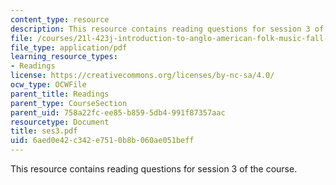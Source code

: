 ```yaml
---
content_type: resource
description: This resource contains reading questions for session 3 of the course.
file: /courses/21l-423j-introduction-to-anglo-american-folk-music-fall-2005/6aed0e42c342e7510b8b060ae051beff_ses3.pdf
file_type: application/pdf
learning_resource_types:
- Readings
license: https://creativecommons.org/licenses/by-nc-sa/4.0/
ocw_type: OCWFile
parent_title: Readings
parent_type: CourseSection
parent_uid: 758a22fc-ee85-b859-5db4-991f87357aac
resourcetype: Document
title: ses3.pdf
uid: 6aed0e42-c342-e751-0b8b-060ae051beff
---
```

This resource contains reading questions for session 3 of the course.